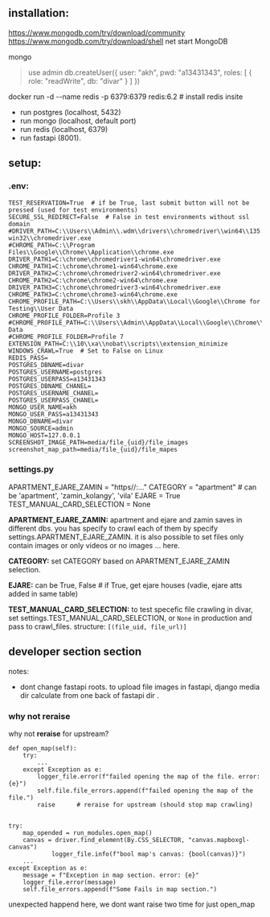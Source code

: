 ## installation:
https://www.mongodb.com/try/download/community
https://www.mongodb.com/try/download/shell
net start MongoDB


mongo
> use admin
db.createUser({
    user:   "akh",
    pwd:    "a13431343",
    roles: [ { role: "readWrite", db: "divar" } ]
  })

docker run -d --name redis -p 6379:6379 redis:6.2  # install redis insite

- run postgres (localhost, 5432)
- run mongo (localhost, default port)
- run redis (localhost, 6379)
- run fastapi (8001).

## setup:
### .env:
```
TEST_RESERVATION=True  # if be True, last submit button will not be pressed (used for test environments)
SECURE_SSL_REDIRECT=False  # False in test environments without ssl domain
#DRIVER_PATH=C:\\Users\\Admin\\.wdm\\drivers\\chromedriver\\win64\\135.0.7049.97\\chromedriver-win32\\chromedriver.exe
#CHROME_PATH=C:\\Program Files\\Google\\Chrome\\Application\\chrome.exe
DRIVER_PATH1=C:\chrome\chromedriver1-win64\chromedriver.exe
CHROME_PATH1=C:\chrome\chrome1-win64\chrome.exe
DRIVER_PATH2=C:\chrome\chromedriver2-win64\chromedriver.exe
CHROME_PATH2=C:\chrome\chrome2-win64\chrome.exe
DRIVER_PATH3=C:\chrome\chromedriver3-win64\chromedriver.exe
CHROME_PATH3=C:\chrome\chrome3-win64\chrome.exe
CHROME_PROFILE_PATH=C:\\Users\\skh\\AppData\\Local\\Google\\Chrome for Testing\\User Data
CHROME_PROFILE_FOLDER=Profile 3
#CHROME_PROFILE_PATH=C:\\Users\\Admin\\AppData\\Local\\Google\\Chrome\\User Data
#CHROME_PROFILE_FOLDER=Profile 7
EXTENSION_PATH=C:\\10\\xa\\nobat\\scripts\\extension_minimize
WINDOWS_CRAWL=True  # Set to False on Linux
REDIS_PASS=
POSTGRES_DBNAME=divar
POSTGRES_USERNAME=postgres
POSTGRES_USERPASS=a13431343
POSTGRES_DBNAME_CHANEL=
POSTGRES_USERNAME_CHANEL=
POSTGRES_USERPASS_CHANEL=
MONGO_USER_NAME=akh
MONGO_USER_PASS=a13431343
MONGO_DBNAME=divar
MONGO_SOURCE=admin
MONGO_HOST=127.0.0.1
SCREENSHOT_IMAGE_PATH=media/file_{uid}/file_images
screenshot_map_path=media/file_{uid}/file_mapes
```


### settings.py
APARTMENT_EJARE_ZAMIN = "https//:..."
CATEGORY = "apartment"  # can be 'apartment', 'zamin_kolangy', 'vila'
EJARE = True
TEST_MANUAL_CARD_SELECTION = None

**APARTMENT_EJARE_ZAMIN:**
apartment and ejare and zamin saves in different dbs. you has specify to crawl each of them by specify settings.APARTMENT_EJARE_ZAMIN. it is also possible to set files only contain images or only videos or no images ... here.

**CATEGORY:**
set CATEGORY based on APARTMENT_EJARE_ZAMIN selection.

**EJARE:**
can be True, False    # if True, get ejare houses (vadie, ejare atts added in same table)

**TEST_MANUAL_CARD_SELECTION:**
to test specefic file crawling in divar, set settings.TEST_MANUAL_CARD_SELECTION, or `None` in production and pass to crawl_files. structure: `[(file_uid, file_url)]`



## developer section section
notes:
- dont change fastapi roots. to upload file images in fastapi, django media dir calculate from one back of fastapi dir .


### why not reraise
why not **reraise** for upstream?
```
def open_map(self):
    try:
        ...
    except Exception as e:
        logger_file.error(f"failed opening the map of the file. error: {e}")
        self.file.file_errors.append(f"failed opening the map of the file.")
        raise      # reraise for upstream (should stop map crawling)


try:
    map_opended = run_modules.open_map()
    canvas = driver.find_element(By.CSS_SELECTOR, "canvas.mapboxgl-canvas")
            logger_file.info(f"bool map's canvas: {bool(canvas)}")
    ...
except Exception as e:    
    message = f"Exception in map section. error: {e}"
    logger_file.error(message)
    self.file_errors.append(f"Some Fails in map section.")
```
unexpected happend here, we dont want raise two time for just open_map
